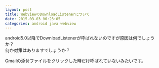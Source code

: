 ```yaml
---
layout: post
title: WebViewのDownloadListenerについて
date: 2015-03-03 06:23:05
categories: android java webview
---
```

<!-- {% raw %} -->
<p>android5.0以降でDownloadListenerが呼ばれないのですが原因は何でしょうか？<br>
何か対策はありますでしょうか？</p>

<p>Gmailの添付ファイルをクリックした時だけ呼ばれていないみたいです。</p>
<!-- {% endraw %} -->
